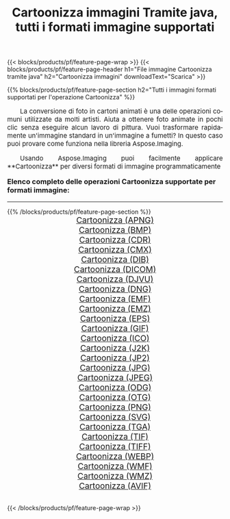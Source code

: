 ﻿---
title: Cartoonizza immagini Tramite java, tutti i formati immagine supportati 
weight: 3920
url: /it/java/cartoonify/ 
lang: it
langdirlevel: 2
locales: zh-hans,ja,it,ru,de,es,fr,nl,id,lt,pl,pt,vi,tr,ko,zh-hant,ar,hi,th,sv,cs,uk,he
description: Usando Aspose.Imaging puoi facilmente Cartoonizza immagini tramite java
---

{{< blocks/products/pf/feature-page-wrap >}}
{{< blocks/products/pf/feature-page-header h1="File immagine Cartoonizza tramite java" h2="Cartoonizza immagini" downloadText="Scarica" >}}


{{% blocks/products/pf/feature-page-section  h2="Tutti i immagini formati supportati per l'operazione Cartoonizza" %}}
<p align="justify" style="text-indent:2em;font-size:15px;">
La conversione di foto in cartoni animati è una delle operazioni comuni utilizzate da molti artisti. Aiuta a ottenere foto animate in pochi clic senza eseguire alcun lavoro di pittura. Vuoi trasformare rapidamente un'immagine standard in un'immagine a fumetti? In questo caso puoi provare come funziona nella libreria Aspose.Imaging.
</p>
<p align="justify" style="text-indent:2em;font-size:15px;">
Usando Aspose.Imaging puoi facilmente applicare **Cartoonizza** per diversi formati di immagine programmaticamente
</p>
<h3 style="margin-top:16px;">
Elenco completo delle operazioni Cartoonizza supportate per formati immagine:
</h3>
<hr/>
{{% /blocks/products/pf/feature-page-section %}}
<div class="container-fluid productfamilypage bg-gray">
    <div class="convertypes bg-gray agp-content section">
        <div class="container">
		<div class="row other-converters" style="gap: 10px;font-size: 19px;text-align:center;">
		    <div class='col-md-3 other-converter remove-lp remove-rp'><a href="/imaging/it/java/cartoonify/apng/" style="padding:15px;">Cartoonizza (APNG)</a></div><div class='col-md-3 other-converter remove-lp remove-rp'><a href="/imaging/it/java/cartoonify/bmp/" style="padding:15px;">Cartoonizza (BMP)</a></div><div class='col-md-3 other-converter remove-lp remove-rp'><a href="/imaging/it/java/cartoonify/cdr/" style="padding:15px;">Cartoonizza (CDR)</a></div><div class='col-md-3 other-converter remove-lp remove-rp'><a href="/imaging/it/java/cartoonify/cmx/" style="padding:15px;">Cartoonizza (CMX)</a></div><div class='col-md-3 other-converter remove-lp remove-rp'><a href="/imaging/it/java/cartoonify/dib/" style="padding:15px;">Cartoonizza (DIB)</a></div><div class='col-md-3 other-converter remove-lp remove-rp'><a href="/imaging/it/java/cartoonify/dicom/" style="padding:15px;">Cartoonizza (DICOM)</a></div><div class='col-md-3 other-converter remove-lp remove-rp'><a href="/imaging/it/java/cartoonify/djvu/" style="padding:15px;">Cartoonizza (DJVU)</a></div><div class='col-md-3 other-converter remove-lp remove-rp'><a href="/imaging/it/java/cartoonify/dng/" style="padding:15px;">Cartoonizza (DNG)</a></div><div class='col-md-3 other-converter remove-lp remove-rp'><a href="/imaging/it/java/cartoonify/emf/" style="padding:15px;">Cartoonizza (EMF)</a></div><div class='col-md-3 other-converter remove-lp remove-rp'><a href="/imaging/it/java/cartoonify/emz/" style="padding:15px;">Cartoonizza (EMZ)</a></div><div class='col-md-3 other-converter remove-lp remove-rp'><a href="/imaging/it/java/cartoonify/eps/" style="padding:15px;">Cartoonizza (EPS)</a></div><div class='col-md-3 other-converter remove-lp remove-rp'><a href="/imaging/it/java/cartoonify/gif/" style="padding:15px;">Cartoonizza (GIF)</a></div><div class='col-md-3 other-converter remove-lp remove-rp'><a href="/imaging/it/java/cartoonify/ico/" style="padding:15px;">Cartoonizza (ICO)</a></div><div class='col-md-3 other-converter remove-lp remove-rp'><a href="/imaging/it/java/cartoonify/j2k/" style="padding:15px;">Cartoonizza (J2K)</a></div><div class='col-md-3 other-converter remove-lp remove-rp'><a href="/imaging/it/java/cartoonify/jp2/" style="padding:15px;">Cartoonizza (JP2)</a></div><div class='col-md-3 other-converter remove-lp remove-rp'><a href="/imaging/it/java/cartoonify/jpg/" style="padding:15px;">Cartoonizza (JPG)</a></div><div class='col-md-3 other-converter remove-lp remove-rp'><a href="/imaging/it/java/cartoonify/jpeg/" style="padding:15px;">Cartoonizza (JPEG)</a></div><div class='col-md-3 other-converter remove-lp remove-rp'><a href="/imaging/it/java/cartoonify/odg/" style="padding:15px;">Cartoonizza (ODG)</a></div><div class='col-md-3 other-converter remove-lp remove-rp'><a href="/imaging/it/java/cartoonify/otg/" style="padding:15px;">Cartoonizza (OTG)</a></div><div class='col-md-3 other-converter remove-lp remove-rp'><a href="/imaging/it/java/cartoonify/png/" style="padding:15px;">Cartoonizza (PNG)</a></div><div class='col-md-3 other-converter remove-lp remove-rp'><a href="/imaging/it/java/cartoonify/svg/" style="padding:15px;">Cartoonizza (SVG)</a></div><div class='col-md-3 other-converter remove-lp remove-rp'><a href="/imaging/it/java/cartoonify/tga/" style="padding:15px;">Cartoonizza (TGA)</a></div><div class='col-md-3 other-converter remove-lp remove-rp'><a href="/imaging/it/java/cartoonify/tif/" style="padding:15px;">Cartoonizza (TIF)</a></div><div class='col-md-3 other-converter remove-lp remove-rp'><a href="/imaging/it/java/cartoonify/tiff/" style="padding:15px;">Cartoonizza (TIFF)</a></div><div class='col-md-3 other-converter remove-lp remove-rp'><a href="/imaging/it/java/cartoonify/webp/" style="padding:15px;">Cartoonizza (WEBP)</a></div><div class='col-md-3 other-converter remove-lp remove-rp'><a href="/imaging/it/java/cartoonify/wmf/" style="padding:15px;">Cartoonizza (WMF)</a></div><div class='col-md-3 other-converter remove-lp remove-rp'><a href="/imaging/it/java/cartoonify/wmz/" style="padding:15px;">Cartoonizza (WMZ)</a></div><div class='col-md-3 other-converter remove-lp remove-rp'><a href="/imaging/it/java/cartoonify/avif/" style="padding:15px;">Cartoonizza (AVIF)</a></div>
                </div>
        </div>
    </div>
</div>
<br/>

{{< /blocks/products/pf/feature-page-wrap >}}
